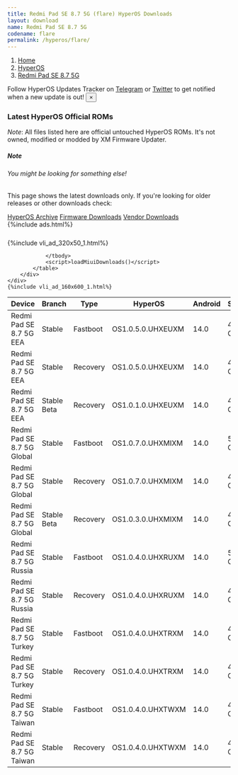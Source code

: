 ```yaml
---
title: Redmi Pad SE 8.7 5G (flare) HyperOS Downloads
layout: download
name: Redmi Pad SE 8.7 5G
codename: flare
permalink: /hyperos/flare/
---
```

<nav aria-label="breadcrumb">
    <ol class="breadcrumb">
        <li class="breadcrumb-item"><a href="/">Home</a></li>
        <li class="breadcrumb-item"><a href="/hyperos/">HyperOS</a></li>
        <li class="breadcrumb-item active" aria-current="page"><a href="/hyperos/flare/">Redmi Pad SE 8.7 5G</a></li>
    </ol>
</nav>
<div class="alert alert-primary alert-dismissible fade show" role="alert">
    Follow HyperOS Updates Tracker on <a href="https://t.me/MIUIUpdatesTracker" class="alert-link">Telegram</a>
     or <a href="https://twitter.com/MiFwUpdater" class="alert-link">Twitter</a> to get notified when a new update is out!
    <button type="button" class="close" data-dismiss="alert" aria-label="Close">
        <span aria-hidden="true">&times;</span>
    </button>
</div>

### Latest HyperOS Official ROMs
*Note*: All files listed here are official untouched HyperOS ROMs. It's not owned, modified or modded by XM Firmware Updater.
<div class="card">
  <div class="card-body">
    <h5 class="card-title">Note</h5>
    <h6 class="card-subtitle mb-2 text-muted">You might be looking for something else!</h6>
    <p class="card-text">This page shows the latest downloads only.
     If you're looking for older releases or other downloads check:</p>
    <a href="/archive/hyperos/flare/" class="card-link">HyperOS Archive</a>
    <a href="/firmware/flare/" class="card-link">Firmware Downloads</a>
    <a href="/vendor/flare/" class="card-link">Vendor Downloads</a>
  </div>
</div>
{%include ads.html%}
<div class="row justify-content-center">
    <div class="col-10">
        <div class="table-responsive-md" style="margin-top: 25px;">
            {%include vli_ad_320x50_1.html%}
            <table id="miui" class="display dt-responsive nowrap compact table table-striped table-hover table-sm">
                <thead class="thead-dark">
                    <tr>
                        <th data-ref="device">Device</th>
                        <th data-ref="branch">Branch</th>
                        <th data-ref="type">Type</th>
                        <th data-ref="miui">HyperOS</th>
                        <th data-ref="android">Android</th>
                        <th data-ref="size">Size</th>
                        <th data-ref="size">Date</th>
                        <th data-ref="link">Link</th>
                    </tr>
                </thead>
                <tbody>
                <tr><td>Redmi Pad SE 8.7 5G EEA</td><td>Stable</td><td>Fastboot</td><td>OS1.0.5.0.UHXEUXM</td><td>14.0</td><td>4.9 GB</td><td>2024-11-11</td><td><a href="/hyperos/flare/stable/OS1.0.5.0.UHXEUXM/">Download</a></td></tr>
<tr><td>Redmi Pad SE 8.7 5G EEA</td><td>Stable</td><td>Recovery</td><td>OS1.0.5.0.UHXEUXM</td><td>14.0</td><td>4.1 GB</td><td>2024-11-24</td><td><a href="/hyperos/flare/stable/OS1.0.5.0.UHXEUXM/">Download</a></td></tr>
<tr><td>Redmi Pad SE 8.7 5G EEA</td><td>Stable Beta</td><td>Recovery</td><td>OS1.0.1.0.UHXEUXM</td><td>14.0</td><td>4.0 GB</td><td>2024-08-27</td><td><a href="/hyperos/flare/stable beta/OS1.0.1.0.UHXEUXM/">Download</a></td></tr>
<tr><td>Redmi Pad SE 8.7 5G Global</td><td>Stable</td><td>Fastboot</td><td>OS1.0.7.0.UHXMIXM</td><td>14.0</td><td>5.1 GB</td><td>2024-11-21</td><td><a href="/hyperos/flare/stable/OS1.0.7.0.UHXMIXM/">Download</a></td></tr>
<tr><td>Redmi Pad SE 8.7 5G Global</td><td>Stable</td><td>Recovery</td><td>OS1.0.7.0.UHXMIXM</td><td>14.0</td><td>4.0 GB</td><td>2024-11-29</td><td><a href="/hyperos/flare/stable/OS1.0.7.0.UHXMIXM/">Download</a></td></tr>
<tr><td>Redmi Pad SE 8.7 5G Global</td><td>Stable Beta</td><td>Recovery</td><td>OS1.0.3.0.UHXMIXM</td><td>14.0</td><td>4.0 GB</td><td>2024-08-27</td><td><a href="/hyperos/flare/stable beta/OS1.0.3.0.UHXMIXM/">Download</a></td></tr>
<tr><td>Redmi Pad SE 8.7 5G Russia</td><td>Stable</td><td>Fastboot</td><td>OS1.0.4.0.UHXRUXM</td><td>14.0</td><td>5.3 GB</td><td>2024-11-15</td><td><a href="/hyperos/flare/stable/OS1.0.4.0.UHXRUXM/">Download</a></td></tr>
<tr><td>Redmi Pad SE 8.7 5G Russia</td><td>Stable</td><td>Recovery</td><td>OS1.0.4.0.UHXRUXM</td><td>14.0</td><td>4.0 GB</td><td>2024-11-22</td><td><a href="/hyperos/flare/stable/OS1.0.4.0.UHXRUXM/">Download</a></td></tr>
<tr><td>Redmi Pad SE 8.7 5G Turkey</td><td>Stable</td><td>Fastboot</td><td>OS1.0.4.0.UHXTRXM</td><td>14.0</td><td>4.8 GB</td><td>2024-11-21</td><td><a href="/hyperos/flare/stable/OS1.0.4.0.UHXTRXM/">Download</a></td></tr>
<tr><td>Redmi Pad SE 8.7 5G Turkey</td><td>Stable</td><td>Recovery</td><td>OS1.0.4.0.UHXTRXM</td><td>14.0</td><td>4.0 GB</td><td>2024-11-29</td><td><a href="/hyperos/flare/stable/OS1.0.4.0.UHXTRXM/">Download</a></td></tr>
<tr><td>Redmi Pad SE 8.7 5G Taiwan</td><td>Stable</td><td>Fastboot</td><td>OS1.0.4.0.UHXTWXM</td><td>14.0</td><td>4.8 GB</td><td>2024-11-27</td><td><a href="/hyperos/flare/stable/OS1.0.4.0.UHXTWXM/">Download</a></td></tr>
<tr><td>Redmi Pad SE 8.7 5G Taiwan</td><td>Stable</td><td>Recovery</td><td>OS1.0.4.0.UHXTWXM</td><td>14.0</td><td>4.0 GB</td><td>2024-12-04</td><td><a href="/hyperos/flare/stable/OS1.0.4.0.UHXTWXM/">Download</a></td></tr>

                </tbody>
                <script>loadMiuiDownloads()</script>
            </table>
        </div>
    </div>
    {%include vli_ad_160x600_1.html%}
</div>
